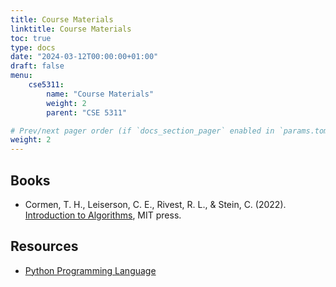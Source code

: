```yaml
---
title: Course Materials
linktitle: Course Materials
toc: true
type: docs
date: "2024-03-12T00:00:00+01:00"
draft: false
menu:
    cse5311:
        name: "Course Materials"
        weight: 2
        parent: "CSE 5311"

# Prev/next pager order (if `docs_section_pager` enabled in `params.toml`)
weight: 2
---
```


## Books

- Cormen, T. H., Leiserson, C. E., Rivest, R. L., & Stein, C. (2022). [Introduction to Algorithms](http://mitpress.mit.edu/9780262046305/introduction-to-algorithms/), MIT press.

## Resources

- [Python Programming Language](https://www.python.org/)